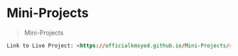 # Mini-Projects
> Mini-Projects
>
> >
```HTML
Link to Live Project: <https://officialkmsyed.github.io/Mini-Projects/>
```
